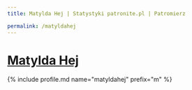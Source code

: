 ```yaml
---
title: Matylda Hej | Statystyki patronite.pl | Patromierz

permalink: /matyldahej
---
```


# [Matylda Hej](https://patronite.pl/matyldahej)

{% include profile.md name="matyldahej" prefix="m" %}
